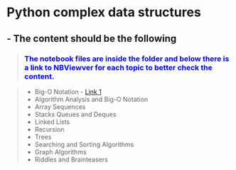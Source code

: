 # Python complex data structures
## - The content should be the following

> ### <font color='blue'>The notebook files are inside the folder <Notebook> and below there is a link to NBViewver for each topic to better check the content.<font>
  
> - Big-O Notation - [Link 1](https://nbviewer.jupyter.org/gist/mvenanc/3b16896171ccb8b05ff4c752ad0fb471 "Jupyter Nbviewer")
> - Algorithm Analysis and Big-O Notation
> - Array Sequences
> - Stacks Queues and Deques
> - Linked Lists
> - Recursion
> - Trees
> - Searching and Sorting Algorithms
> - Graph Algorithms
> - Riddles and Brainteasers
